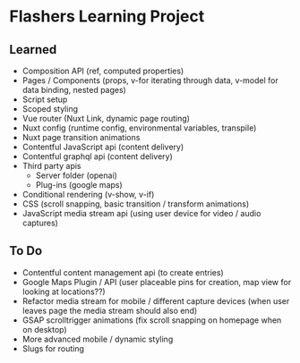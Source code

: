 # Flashers Learning Project

## Learned

- Composition API (ref, computed properties)
- Pages / Components (props, v-for iterating through data, v-model for data binding, nested pages)
- Script setup
- Scoped styling
- Vue router (Nuxt Link, dynamic page routing)
- Nuxt config (runtime config, environmental variables, transpile)
- Nuxt page transition animations
- Contentful JavaScript api (content delivery)
- Contentful graphql api (content delivery)
- Third party apis
  - Server folder (openai)
  - Plug-ins (google maps)
- Conditional rendering (v-show, v-if)
- CSS (scroll snapping, basic transition / transform animations)
- JavaScript media stream api (using user device for video / audio captures)

## To Do

- Contentful content management api (to create entries)
- Google Maps Plugin / API (user placeable pins for creation, map view for looking at locations??)
- Refactor media stream for mobile / different capture devices (when user leaves page the media stream should also end)
- GSAP scrolltrigger animations (fix scroll snapping on homepage when on desktop)
- More advanced mobile / dynamic styling
- Slugs for routing
